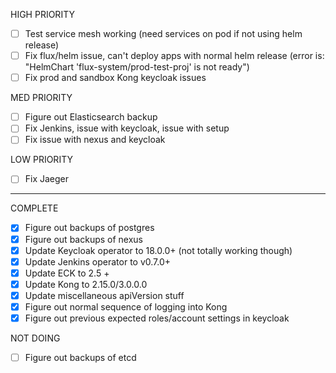 HIGH PRIORITY
- [ ] Test service mesh working (need services on pod if not using helm release)
- [ ] Fix flux/helm issue, can't deploy apps with normal helm release (error is: "HelmChart 'flux-system/prod-test-proj' is not ready")
- [ ] Fix prod and sandbox Kong keycloak issues

MED PRIORITY
- [ ] Figure out Elasticsearch backup
- [ ] Fix Jenkins, issue with keycloak, issue with setup
- [ ] Fix issue with nexus and keycloak

LOW PRIORITY
- [ ] Fix Jaeger

------------------------------------
COMPLETE
- [x] Figure out backups of  postgres
- [x] Figure out backups of nexus
- [x] Update Keycloak operator to 18.0.0+ (not totally working though)
- [x] Update Jenkins operator to v0.7.0+
- [x] Update ECK to 2.5 +
- [x] Update Kong to 2.15.0/3.0.0.0
- [x] Update miscellaneous apiVersion stuff
- [x] Figure out normal sequence of logging into Kong
- [x] Figure out previous expected roles/account settings in keycloak

NOT DOING
- [ ] Figure out backups of etcd